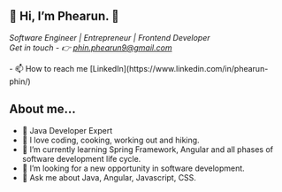 <h2> 👋 Hi, I’m Phearun. 👋</h2>
<p><em>Software Engineer | Entrepreneur | Frontend Developer</br>
Get in touch 
- 👉 <a href="mailto:phin.phearun9@gmail.com" target="_blank">phin.phearun9@gmail.com</a></em></p>
- 📫 How to reach me [LinkedIn](https://www.linkedin.com/in/phearun-phin/)

  ## About me...  
- 🥇 Java Developer Expert
- 👯 I love coding, cooking, working out and hiking.
- 🌱 I’m currently learning Spring Framework, Angular and all phases of software development life cycle.
- 💞️ I’m looking for a new opportunity in software development.
- 💬 Ask me about Java, Angular, Javascript, CSS.
<!--
**phearun88/phearun88** is a ✨ _special_ ✨ repository because its `README.md` (this file) appears on your GitHub profile.

Here are some ideas to get you started:

- 🔭 I’m currently working on ...
- 🌱 I’m currently learning ...
- 👯 I’m looking to collaborate on ...
- 🤔 I’m looking for help with ...
- 💬 Ask me about ...
- 📫 How to reach me: ...
- 😄 Pronouns: ...
- ⚡ Fun fact: ...
-->
